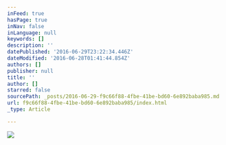 ```yaml
---
inFeed: true
hasPage: true
inNav: false
inLanguage: null
keywords: []
description: ''
datePublished: '2016-06-29T23:22:34.446Z'
dateModified: '2016-06-28T01:41:44.854Z'
authors: []
publisher: null
title: ''
author: []
starred: false
sourcePath: _posts/2016-06-29-f9c66f88-4fbe-41be-bd60-6e892baba985.md
url: f9c66f88-4fbe-41be-bd60-6e892baba985/index.html
_type: Article

---
```

![](https://the-grid-user-content.s3-us-west-2.amazonaws.com/ec96ab9b-f0e4-4091-b655-f77ad39f4421.jpg)